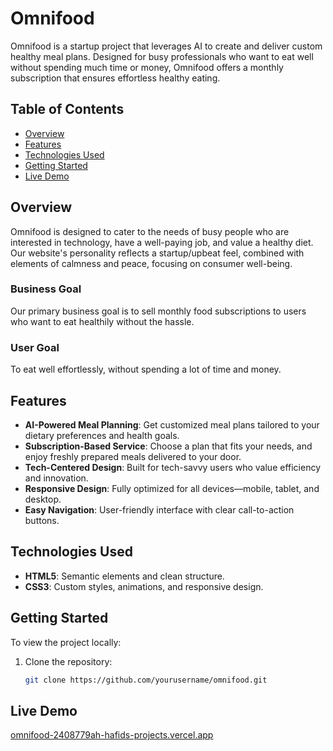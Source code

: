 # Omnifood

Omnifood is a startup project that leverages AI to create and deliver custom healthy meal plans. Designed for busy professionals who want to eat well without spending much time or money, Omnifood offers a monthly subscription that ensures effortless healthy eating.

## Table of Contents
- [Overview](#overview)
- [Features](#features)
- [Technologies Used](#technologies-used)
- [Getting Started](#getting-started)
- [Live Demo](#live-demo)

## Overview

Omnifood is designed to cater to the needs of busy people who are interested in technology, have a well-paying job, and value a healthy diet. Our website's personality reflects a startup/upbeat feel, combined with elements of calmness and peace, focusing on consumer well-being.

### Business Goal

Our primary business goal is to sell monthly food subscriptions to users who want to eat healthily without the hassle.

### User Goal

To eat well effortlessly, without spending a lot of time and money.

## Features

- **AI-Powered Meal Planning**: Get customized meal plans tailored to your dietary preferences and health goals.
- **Subscription-Based Service**: Choose a plan that fits your needs, and enjoy freshly prepared meals delivered to your door.
- **Tech-Centered Design**: Built for tech-savvy users who value efficiency and innovation.
- **Responsive Design**: Fully optimized for all devices—mobile, tablet, and desktop.
- **Easy Navigation**: User-friendly interface with clear call-to-action buttons.

## Technologies Used

- **HTML5**: Semantic elements and clean structure.
- **CSS3**: Custom styles, animations, and responsive design.

## Getting Started

To view the project locally:

1. Clone the repository:
   ```bash
   git clone https://github.com/yourusername/omnifood.git

## Live Demo

[omnifood-2408779ah-hafids-projects.vercel.app](https://omnifood-2408779ah-hafids-projects.vercel.app/)
